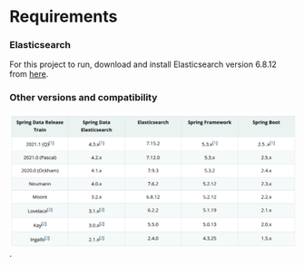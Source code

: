 # Requirements

### Elasticsearch

For this project to run, download and install Elasticsearch version 6.8.12 from [here](https://www.elastic.co/downloads/past-releases/elasticsearch-6-8-12).


### Other versions and compatibility

<a href="https://docs.spring.io/spring-data/elasticsearch/docs/current/reference/html/#preface.requirements"><img src="https://raw.githubusercontent.com/vipul-kumar-singh/SpringDataElasticsearch/master/src/main/resources/refs/version-support.png" title="Spring Data Elasticsearch documentation"></a>.